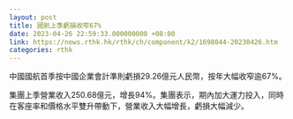 ```yaml
---
layout: post
title: 國航上季虧損收窄67%
date: 2023-04-26 22:59:33.000000000 +08:00
link: https://news.rthk.hk/rthk/ch/component/k2/1698044-20230426.htm
categories: rthk
---
```


中國國航首季按中國企業會計準則虧損29.26億元人民幣，按年大幅收窄逾67%。

集團上季營業收入250.68億元，增長94%。集團表示，期內加大運力投入，同時在客座率和價格水平雙升帶動下，營業收入大幅增長，虧損大幅減少。
